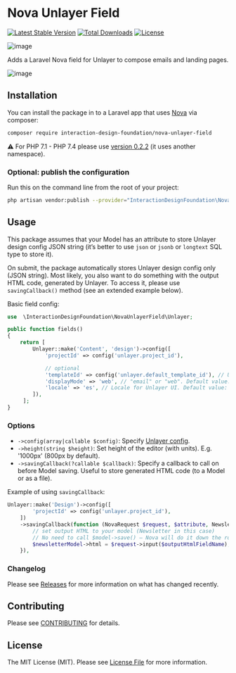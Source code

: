 # Nova Unlayer Field

[![Latest Stable Version](http://poser.pugx.org/interaction-design-foundation/nova-unlayer-field/v)](https://packagist.org/packages/interaction-design-foundation/nova-unlayer-field)
[![Total Downloads](http://poser.pugx.org/interaction-design-foundation/nova-unlayer-field/downloads)](https://packagist.org/packages/interaction-design-foundation/nova-unlayer-field)
[![License](http://poser.pugx.org/interaction-design-foundation/nova-unlayer-field/license)](https://packagist.org/packages/interaction-design-foundation/nova-unlayer-field)

![image](https://user-images.githubusercontent.com/5278175/144930172-1bf257ee-54a6-4c88-a3a8-772a1d687677.png)

Adds a Laravel Nova field for Unlayer to compose emails and landing pages.

![image](https://github.com/InteractionDesignFoundation/nova-unlayer-field/blob/main/resources/img/demo-800x592@8.gif)



## Installation

You can install the package in to a Laravel app that uses [Nova](https://nova.laravel.com) via composer:

```bash
composer require interaction-design-foundation/nova-unlayer-field
```

⚠️ For PHP 7.1 - PHP 7.4 please use [version 0.2.2](https://github.com/InteractionDesignFoundation/nova-unlayer-field/tree/0.2.2) (it uses another namespace).


### Optional: publish the configuration

Run this on the command line from the root of your project:
```sh
php artisan vendor:publish --provider="InteractionDesignFoundation\NovaUnlayerField\ServiceProvider" --tag=config
```


## Usage

This package assumes that your Model has an attribute to store Unlayer design config JSON string
(it’s better to use `json` or `jsonb` or `longtext` SQL type to store it).

On submit, the package automatically stores Unlayer design config only (JSON string).
Most likely, you also want to do something with the output HTML code, generated by Unlayer.
To access it, please use `savingCallback()` method (see an extended example below).

Basic field config:

```php
use  \InteractionDesignFoundation\NovaUnlayerField\Unlayer;

public function fields()
{
    return [
        Unlayer::make('Content', 'design')->config([
            'projectId' => config('unlayer.project_id'),

            // optional
            'templateId' => config('unlayer.default_template_id'), // Used only if bound attribute ('design' in this case) is empty.
            'displayMode' => 'web', // "email" or "web". Default value: "email"
            'locale' => 'es', // Locale for Unlayer UI. Default value: application’s locale.
        ]),
     ];
}
```


### Options
 - `->config(array|callable $config)`: Specify [Unlayer config](https://docs.unlayer.com/docs/getting-started#section-configuration-options).
 - `->height(string $height)`: Set height of the editor (with units). E.g. '1000px' (800px by default).
 - `->savingCallback(?callable $callback)`: Specify a callback to call on before Model saving. Useful to store generated HTML code (to a Model or as a file).

Example of using `savingCallback`:
```php
Unlayer::make('Design')->config([
        'projectId' => config('unlayer.project_id'),
    ])
    ->savingCallback(function (NovaRequest $request, $attribute, Newsletter $newsletterModel, $outputHtmlFieldName) {
        // set output HTML to your model (Newsletter in this case)
        // No need to call $model->save() — Nova will do it down the road.
        $newsletterModel->html = $request->input($outputHtmlFieldName);
    }),
```


### Changelog

Please see [Releases](https://github.com/InteractionDesignFoundation/nova-unlayer-field/releases) for more information on what has changed recently.


## Contributing

Please see [CONTRIBUTING](CONTRIBUTING.md) for details.


## License

The MIT License (MIT). Please see [License File](LICENSE) for more information.
